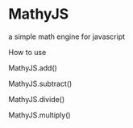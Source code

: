 # MathyJS
a simple math engine for javascript 


How to use 

MathyJS.add()

MathyJS.subtract()

MathyJS.divide()

MathyJS.multiply()
